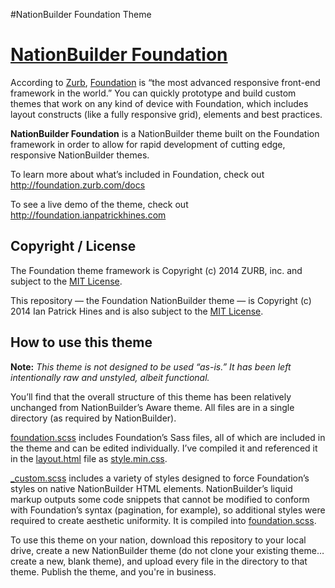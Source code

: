 #NationBuilder Foundation Theme

# [NationBuilder Foundation](http://foundation.ianpatrickhines.com)

According to [Zurb](http://zurb.com), [Foundation](http://foundation.zurb.com) is “the most advanced responsive front-end framework in the world.” You can quickly prototype and build custom themes that work on any kind of device with Foundation, which includes layout constructs (like a fully responsive grid), elements and best practices.

**NationBuilder Foundation** is a NationBuilder theme built on the Foundation framework in order to allow for rapid development of cutting edge, responsive NationBuilder themes.

To learn more about what’s included in Foundation, check out <http://foundation.zurb.com/docs>

To see a live demo of the theme, check out <http://foundation.ianpatrickhines.com>

## Copyright / License

The Foundation theme framework is Copyright (c) 2014 ZURB, inc. and subject to the [MIT License](https://github.com/zurb/foundation/blob/master/LICENSE).

This repository — the Foundation NationBuilder theme — is Copyright (c) 2014 Ian Patrick Hines and is also subject to the [MIT License](https://github.com/ianpatrickhines/nationbuilder-foundation/blob/master/LICENSE.markdown).

## How to use this theme

**Note:** *This theme is not designed to be used “as-is.” It has been left intentionally raw and unstyled, albeit functional.*

You’ll find that the overall structure of this theme has been relatively unchanged from NationBuilder’s Aware theme. All files are in a single directory (as required by NationBuilder).

[foundation.scss](https://github.com/ianpatrickhines/nationbuilder-foundation/blob/master/foundation.scss) includes Foundation’s Sass files, all of which are included in the theme and can be edited individually. I’ve compiled it and referenced it in the [layout.html](https://github.com/ianpatrickhines/nationbuilder-foundation/blob/master/layout.html) file as [style.min.css](https://github.com/ianpatrickhines/nationbuilder-foundation/blob/master/style.min.css).

[_custom.scss](https://github.com/ianpatrickhines/nationbuilder-foundation/blob/master/_custom.scss) includes a variety of styles designed to force Foundation’s styles on native NationBuilder HTML elements. NationBuilder’s liquid markup outputs some code snippets that cannot be modified to conform with Foundation’s syntax (pagination, for example), so additional styles were required to create aesthetic uniformity. It is compiled into [foundation.scss](https://github.com/ianpatrickhines/nationbuilder-foundation/blob/master/foundation.scss).

To use this theme on your nation, download this repository to your local drive, create a new NationBuilder theme (do not clone your existing theme… create a new, blank theme), and upload every file in the directory to that theme. Publish the theme, and you're in business.